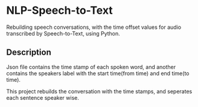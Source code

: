 # NLP-Speech-to-Text

Rebuilding speech conversations, with the time offset values for audio transcribed by Speech-to-Text, using Python.

## Description

Json file contains the time stamp of each spoken word, and another contains the speakers label with the start time(from time) and end time(to time).

This project rebuilds the conversation with the time stamps, and seperates each sentence speaker wise.